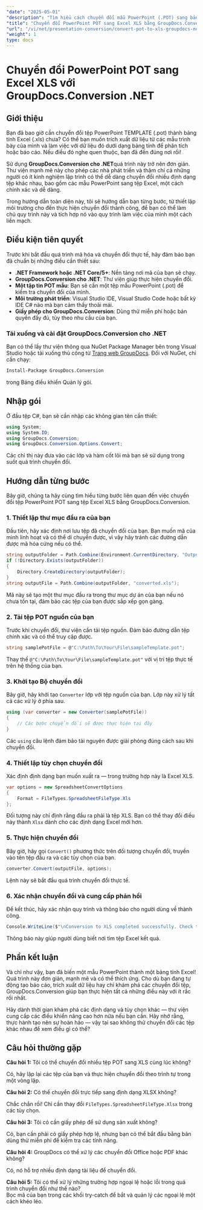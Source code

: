 ```yaml
---
"date": "2025-05-01"
"description": "Tìm hiểu cách chuyển đổi mẫu PowerPoint (.POT) sang bảng tính Excel (.XLS) một cách liền mạch bằng API GroupDocs.Conversion mạnh mẽ trong .NET."
"title": "Chuyển đổi PowerPoint POT sang Excel XLS bằng GroupDocs.Conversion .NET"
"url": "/vi/net/presentation-conversion/convert-pot-to-xls-groupdocs-net/"
"weight": 1
type: docs
---
```

# Chuyển đổi PowerPoint POT sang Excel XLS với GroupDocs.Conversion .NET

## Giới thiệu

Bạn đã bao giờ cần chuyển đổi tệp PowerPoint TEMPLATE (.pot) thành bảng tính Excel (.xls) chưa? Có thể bạn muốn trích xuất dữ liệu từ các mẫu trình bày của mình và làm việc với dữ liệu đó dưới dạng bảng tính để phân tích hoặc báo cáo. Nếu điều đó nghe quen thuộc, bạn đã đến đúng nơi rồi! 

Sử dụng **GroupDocs.Conversion cho .NET**quá trình này trở nên đơn giản. Thư viện mạnh mẽ này cho phép các nhà phát triển và thậm chí cả những người có ít kinh nghiệm lập trình có thể dễ dàng chuyển đổi nhiều định dạng tệp khác nhau, bao gồm các mẫu PowerPoint sang tệp Excel, một cách chính xác và dễ dàng.

Trong hướng dẫn toàn diện này, tôi sẽ hướng dẫn bạn từng bước, từ thiết lập môi trường cho đến thực hiện chuyển đổi thành công, để bạn có thể làm chủ quy trình này và tích hợp nó vào quy trình làm việc của mình một cách liền mạch.

## Điều kiện tiên quyết

Trước khi bắt đầu quá trình mã hóa và chuyển đổi thực tế, hãy đảm bảo bạn đã chuẩn bị những điều cần thiết sau:

- **.NET Framework hoặc .NET Core/5+**: Nền tảng nơi mã của bạn sẽ chạy.
- **GroupDocs.Conversion cho .NET**: Thư viện giúp thực hiện chuyển đổi.
- **Một tập tin POT mẫu**: Bạn sẽ cần một tệp mẫu PowerPoint (.pot) để kiểm tra chuyển đổi của mình.
- **Môi trường phát triển**: Visual Studio IDE, Visual Studio Code hoặc bất kỳ IDE C# nào mà bạn cảm thấy thoải mái.
- **Giấy phép cho GroupDocs.Conversion**: Dùng thử miễn phí hoặc bản quyền đầy đủ, tùy theo nhu cầu của bạn.

### Tải xuống và cài đặt GroupDocs.Conversion cho .NET

Bạn có thể lấy thư viện thông qua NuGet Package Manager bên trong Visual Studio hoặc tải xuống thủ công từ [Trang web GroupDocs](https://releases.groupdocs.com/conversion/net/). Đối với NuGet, chỉ cần chạy:

```bash
Install-Package GroupDocs.Conversion
```

trong Bảng điều khiển Quản lý gói.

## Nhập gói

Ở đầu tệp C#, bạn sẽ cần nhập các không gian tên cần thiết:

```csharp
using System;
using System.IO;
using GroupDocs.Conversion;
using GroupDocs.Conversion.Options.Convert;
```

Các chỉ thị này đưa vào các lớp và hàm cốt lõi mà bạn sẽ sử dụng trong suốt quá trình chuyển đổi.

## Hướng dẫn từng bước

Bây giờ, chúng ta hãy cùng tìm hiểu từng bước liên quan đến việc chuyển đổi tệp PowerPoint POT sang tệp Excel XLS bằng GroupDocs.Conversion.

### 1. Thiết lập thư mục đầu ra của bạn

Đầu tiên, hãy xác định nơi lưu tệp đã chuyển đổi của bạn. Bạn muốn mã của mình linh hoạt và có thể di chuyển được, vì vậy hãy tránh các đường dẫn được mã hóa cứng nếu có thể.

```csharp
string outputFolder = Path.Combine(Environment.CurrentDirectory, "Output");
if (!Directory.Exists(outputFolder))
{
    Directory.CreateDirectory(outputFolder);
}
string outputFile = Path.Combine(outputFolder, "converted.xls");
```

Mã này sẽ tạo một thư mục đầu ra trong thư mục dự án của bạn nếu nó chưa tồn tại, đảm bảo các tệp của bạn được sắp xếp gọn gàng.

### 2. Tải tệp POT nguồn của bạn

Trước khi chuyển đổi, thư viện cần tải tệp nguồn. Đảm bảo đường dẫn tệp chính xác và có thể truy cập được.

```csharp
string samplePotFile = @"C:\Path\To\Your\File\sampleTemplate.pot";
```

Thay thế `@"C:\Path\To\Your\File\sampleTemplate.pot"` với vị trí tệp thực tế trên hệ thống của bạn.

### 3. Khởi tạo Bộ chuyển đổi

Bây giờ, hãy khởi tạo `Converter` lớp với tệp nguồn của bạn. Lớp này xử lý tất cả các xử lý ở phía sau.

```csharp
using (var converter = new Converter(samplePotFile))
{
    // Các bước chuyển đổi sẽ được thực hiện tại đây
}
```

Các `using` câu lệnh đảm bảo tài nguyên được giải phóng đúng cách sau khi chuyển đổi.

### 4. Thiết lập tùy chọn chuyển đổi

Xác định định dạng bạn muốn xuất ra — trong trường hợp này là Excel XLS.

```csharp
var options = new SpreadsheetConvertOptions
{
    Format = FileTypes.SpreadsheetFileType.Xls
};
```

Đối tượng này chỉ định rằng đầu ra phải là tệp XLS. Bạn có thể thay đổi điều này thành `Xlsx` dành cho các định dạng Excel mới hơn.

### 5. Thực hiện chuyển đổi

Bây giờ, hãy gọi `Convert()` phương thức trên đối tượng chuyển đổi, truyền vào tên tệp đầu ra và các tùy chọn của bạn.

```csharp
converter.Convert(outputFile, options);
```

Lệnh này sẽ bắt đầu quá trình chuyển đổi thực tế.

### 6. Xác nhận chuyển đổi và cung cấp phản hồi

Để kết thúc, hãy xác nhận quy trình và thông báo cho người dùng về thành công.

```csharp
Console.WriteLine($"\nConversion to XLS completed successfully. Check the output in {outputFolder}");
```

Thông báo này giúp người dùng biết nơi tìm tệp Excel kết quả.

## Phần kết luận

Và chỉ như vậy, bạn đã biến một mẫu PowerPoint thành một bảng tính Excel! Quá trình này đơn giản, mạnh mẽ và có thể thích ứng. Cho dù bạn đang tự động tạo báo cáo, trích xuất dữ liệu hay chỉ khám phá các chuyển đổi tệp, GroupDocs.Conversion giúp bạn thực hiện tất cả những điều này với ít rắc rối nhất.

Hãy dành thời gian khám phá các định dạng và tùy chọn khác — thư viện cung cấp các điều khiển nâng cao hơn nữa nếu bạn cần. Hãy nhớ rằng, thực hành tạo nên sự hoàn hảo — vậy tại sao không thử chuyển đổi các tệp khác nhau để xem điều gì có thể?

## Câu hỏi thường gặp

**Câu hỏi 1:** Tôi có thể chuyển đổi nhiều tệp POT sang XLS cùng lúc không?  

Có, hãy lặp lại các tệp của bạn và thực hiện chuyển đổi theo trình tự trong một vòng lặp.

**Câu hỏi 2:** Có thể chuyển đổi trực tiếp sang định dạng XLSX không?  

Chắc chắn rồi! Chỉ cần thay đổi `FileTypes.SpreadsheetFileType.Xlsx` trong các tùy chọn.

**Câu hỏi 3:** Tôi có cần giấy phép để sử dụng sản xuất không?  

Có, bạn cần phải có giấy phép hợp lệ, nhưng bạn có thể bắt đầu bằng bản dùng thử miễn phí để kiểm tra các tính năng.

**Câu hỏi 4:** GroupDocs có thể xử lý các chuyển đổi Office hoặc PDF khác không?  

Có, nó hỗ trợ nhiều định dạng tài liệu để chuyển đổi.

**Câu hỏi 5:** Tôi có thể xử lý những trường hợp ngoại lệ hoặc lỗi trong quá trình chuyển đổi như thế nào?  
Bọc mã của bạn trong các khối try-catch để bắt và quản lý các ngoại lệ một cách khéo léo.